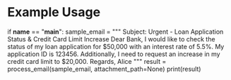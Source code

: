# Example Usage
if __name__ == "__main__":
    sample_email = """
    Subject: Urgent - Loan Application Status & Credit Card Limit Increase
    Dear Bank,
    I would like to check the status of my loan application for $50,000 with an interest rate of 5.5%. My application ID is 123456.
    Additionally, I need to request an increase in my credit card limit to $20,000.
    Regards,
    Alice
    """
    result = process_email(sample_email, attachment_path=None)
    print(result)
